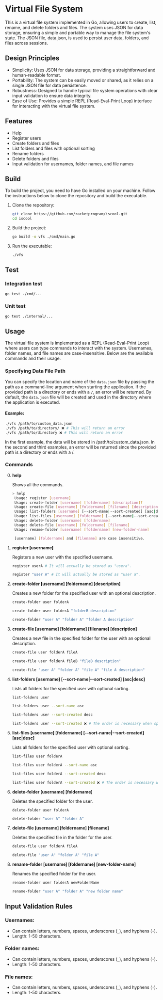 # Virtual File System

This is a virtual file system implemented in Go, allowing users to create, list, rename, and delete folders and files. The system uses JSON for data storage, ensuring a simple and portable way to manage the file system's state. The JSON file, data.json, is used to persist user data, folders, and files across sessions.

## Design Principles
- Simplicity: Uses JSON for data storage, providing a straightforward and human-readable format.
- Portability: The system can be easily moved or shared, as it relies on a single JSON file for data persistence.
- Robustness: Designed to handle typical file system operations with clear input validation to ensure data integrity.
- Ease of Use: Provides a simple REPL (Read-Eval-Print Loop) interface for interacting with the virtual file system.

## Features

- Help
- Register users
- Create folders and files
- List folders and files with optional sorting
- Rename folders
- Delete folders and files
- Input validation for usernames, folder names, and file names

## Build

To build the project, you need to have Go installed on your machine. Follow the instructions below to clone the repository and build the executable.

1. Clone the repository:
   ```sh
   git clone https://github.com/racketprogram/iscool.git
   cd iscool
   ```

2. Build the project:
    ```sh
    go build -o vfs ./cmd/main.go
    ```
3. Run the executable:
    ```sh
    ./vfs
    ```

## Test
### Integration test
```sh
go test ./cmd/...
```
### Unit test
```sh
go test ./internal/...
```

## Usage

The virtual file system is implemented as a REPL (Read-Eval-Print Loop) where users can type commands to interact with the system. Usernames, folder names, and file names are case-insensitive. Below are the available commands and their usage.

### Specifying Data File Path

You can specify the location and name of the `data.json` file by passing the path as a command-line argument when starting the application. If the provided path is a directory or ends with a `/`, an error will be returned. By default, the `data.json` file will be created and used in the directory where the application is executed.

#### Example:

```sh
./vfs /path/to/custom_data.json
./vfs /path/to/directory/ ❌ # This will return an error
./vfs /path/to/directory ❌ # This will return an error
```

In the first example, the data will be stored in /path/to/custom_data.json. In the second and third examples, an error will be returned since the provided path is a directory or ends with a /.

### Commands
0. **help**
   
   Shows all the commands.
   ```sh
   > help
    Usage: register [username]
    Usage: create-folder [username] [foldername] [description]?
    Usage: create-file [username] [foldername] [filename] [description]?
    Usage: list-folders [username] [--sort-name|--sort-created] [asc|desc]
    Usage: list-files [username] [foldername] [--sort-name|--sort-created] [asc|desc]
    Usage: delete-folder [username] [foldername]
    Usage: delete-file [username] [foldername] [filename]
    Usage: rename-folder [username] [foldername] [new-folder-name]

    [username] [foldername] and [filename] are case insensitive.
   ```

1. **register [username]**

   Registers a new user with the specified username.
   ```sh
   register userA # It will actually be stored as "usera".
   ```
   ```sh
   register "user A" # It will actually be stored as "user a".
   ```

2. **create-folder [username] [foldername] [description]**

   Creates a new folder for the specified user with an 
   optional description.
   ```sh
   create-folder user folderA
   ```
   ```sh
   create-folder user folderA "folderB description"
   ```
   ```sh
   create-folder "user A" "folder A" "folder A description"
   ```
3. **create-file [username] [foldername] [filename] [description]**

    Creates a new file in the specified folder for the user with an optional description.
    ```sh
    create-file user folderA fileA
    ```
    ```sh
    create-file user folderA fileB "fileB description"
    ```
    ```sh
    create-file "user A" "folder A" "file A" "file A description"
    ```

4. **list-folders [username] [--sort-name|--sort-created] [asc|desc]**

    Lists all folders for the specified user with optional sorting.

    ```sh
    list-folders user
    ```
    ```sh
    list-folders user --sort-name asc
    ```
    ```sh
    list-folders user --sort-created desc
    ```
    ```sh
    list-folders user --sort-created ❌ # The order is necessary when specifying sort criteria.
    ```


5. **list-files [username] [foldername] [--sort-name|--sort-created] [asc|desc]**

    Lists all folders for the specified user with optional sorting.

    ```sh
    list-files user folderA
    ```
    ```sh
    list-files user folderA --sort-name asc
    ```
    ```sh
    list-files user folderA --sort-created desc
    ```
    ```sh
    list-files user folderA --sort-created ❌ # The order is necessary when specifying sort criteria.
    ```

6. **delete-folder [username] [foldername]**

    Deletes the specified folder for the user.

    ```sh
    delete-folder user folderA
    ```
    ```sh
    delete-folder "user A" "folder A"
    ```

7. **delete-file [username] [foldername] [filename]**
   
    Deletes the specified file in the folder for the user.

    ```sh
    delete-file user folderA fileA
    ```
    ```sh
    delete-file "user A" "folder A" "file A"
    ```

8. **rename-folder [username] [foldername] [new-folder-name]**
   
    Renames the specified folder for the user.

    ```sh
    rename-folder user folderA newFolderName
    ```
    ```sh
    rename-folder "user A" "folder A" "new folder name"
    ```

## Input Validation Rules

### Usernames:

- Can contain letters, numbers, spaces, underscores (`_`), and hyphens (`-`).
- Length: 1-50 characters.

### Folder names:

- Can contain letters, numbers, spaces, underscores (`_`), and hyphens (`-`).
- Length: 1-50 characters.

### File names:

- Can contain letters, numbers, spaces, underscores (`_`), and hyphens (`-`).
- Length: 1-50 characters.
